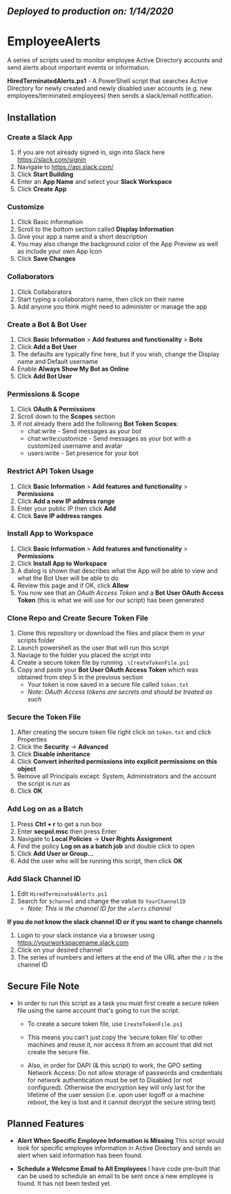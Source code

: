 _Deployed to production on: 1/14/2020_
----
# EmployeeAlerts
A series of scripts used to monitor employee Active Directory accounts and send alerts about important events or information.

**HiredTerminatedAlerts.ps1** - A PowerShell script that searches Active Directory for newly created and newly disabled user accounts (e.g. new employees/terminated employees) then sends a slack/email notification.

## Installation

### Create a Slack App

1. If you are not already signed in, sign into Slack here https://slack.com/signin
2. Navigate to https://api.slack.com/
3. Click **Start Building**
4. Enter an **App Name** and select your **Slack Workspace**
5. Click **Create App**

### Customize
1. Click Basic Information
2. Scroll to the bottom section called **Display Information**
3. Give your app a name and a short description
4. You may also change the background color of the App Preview as well as include your own App Icon
5. Click **Save Changes**

### Collaborators
1. Click Collaborators
2. Start typing a collaborators name, then click on their name
3. Add anyone you think might need to administer or manage the app

### Create a Bot & Bot User
1. Click **Basic Information** > **Add features and functionality** > **Bots**
2. Click **Add a Bot User**
3. The defaults are typically fine here, but if you wish, change the Display name and Default username
4. Enable **Always Show My Bot as Online**
5. Click **Add Bot User**

### Permissions & Scope
1. Click **OAuth & Permissions**
2. Scroll down to the **Scopes** section
3. If not already there add the following **Bot Token Scopes**:
    - chat:write - Send messages as your bot
    - chat:write:customize - Send messages as your bot with a customized username and avatar
    - users:write - Set presence for your bot

### Restrict API Token Usage
1. Click **Basic Information** > **Add features and functionality** > **Permissions**
2. Click **Add a new IP address range**
3. Enter your public IP then click **Add**
4. Click **Save IP address ranges**

### Install App to Workspace
1. Click **Basic Information** > **Add features and functionality** > **Permissions**
2. Click **Install App to Workspace**
3. A dialog is shown that describes what the App will be able to view and what the Bot User will be able to do
4. Review this page and if OK, click **Allow**
5. You now see that an *OAuth Access Token* and a **Bot User OAuth Access Token** (this is what we will use for our script) has been generated

### Clone Repo and Create Secure Token File
1. Clone this repository or download the files and place them in your scripts folder
2. Launch powershell as the user that will run this script
4. Naviage to the folder you placed the script into
4. Create a secure token file by running `.\CreateTokenFile.ps1`
5. Copy and paste your **Bot User OAuth Access Token** which was obtained from step 5 in the previous section
    - Your token is now saved in a secure file called `token.txt`
    - *Note: OAuth Access tokens are secrets and should be treated as such*

### Secure the Token File
1. After creating the secure token file right click on `token.txt` and click Properties
2. Click the **Security** -> **Advanced**
3. Click **Disable inheritance**
4. Click **Convert inherited permissions into explicit permissions on this object**
5. Remove all Principals except: System, Administrators and the account the script is run as
6. Click **OK**

### Add Log on as a Batch
1. Press **Ctrl + r** to get a run box
2. Enter **secpol.msc** then press Enter
3. Navigate to **Local Policies** -> **User Rights Assignment**
4. Find the policy **Log on as a batch job** and double click to open
5. Click **Add User or Group...**
6. Add the user who will be running this script, then click **OK**

### Add Slack Channel ID
1. Edit `HiredTerminatedAlerts.ps1`
2. Search for `$channel` and change the value to `YourChannelID`
    - _Note: This is the channel ID for the `alerts` channel_

**If you do not know the slack channel ID or if you want to change channels**
1. Login to your slack instance via a browser using https://yourworkspacename.slack.com
2. Click on your desired channel
3. The series of numbers and letters at the end of the URL after the `/` is the channel ID

## Secure File Note
- In order to run this script as a task you must first create a secure token file using the same account that's going to run the script.
    
    - To create a secure token file, use `CreateTokenFile.ps1`
    
    - This means you can’t just copy the ‘secure token file’ to other machines and reuse it, nor access it from an account that did not create the secure file.
    
    - Also, in order for DAPI (& this script) to work, the GPO setting Network Access: Do not allow storage of passwords and credentials for network authentication 
        must be set to Disabled (or not configured).  Otherwise the encryption key will only last for the lifetime of the user session (i.e. upon user logoff or a 
        machine reboot, the key is lost and it cannot decrypt the secure string text)


## Planned Features
- **Alert When Specific Employee Information is Missing**
This script would look for specific employee information in Active Directory and sends an alert when said information has been found.

- **Schedule a Welcome Email to All Employees**
I have code pre-built that can be used to schedule an email to be sent once a new employee is found. It has not been tested yet.